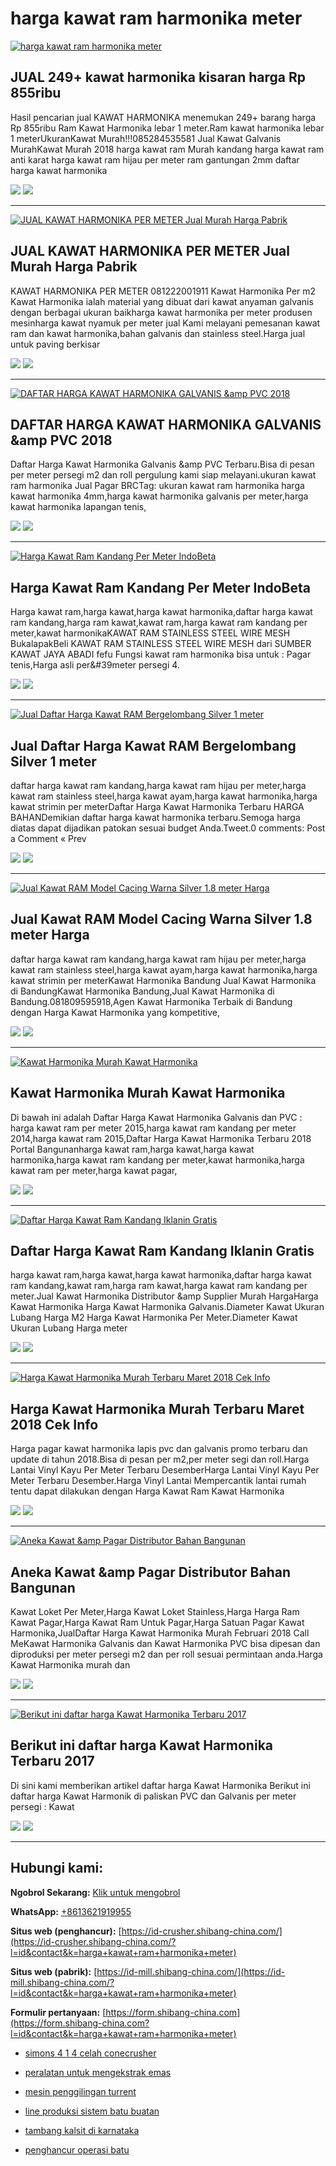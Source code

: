 # harga kawat ram harmonika meter

<a href="https://swt.shibang-china.com/?l=id&img&k=harga+kawat+ram+harmonika+meter" target="_blank">![harga kawat ram harmonika meter](http://static.shibang-china.com/all-800x300/237.jpg)</a>

## JUAL 249+ kawat harmonika kisaran harga Rp 855ribu
Hasil pencarian jual KAWAT HARMONIKA menemukan 249+ barang harga Rp 855ribu Ram Kawat Harmonika lebar 1 meter.Ram kawat harmonika lebar 1 meterUkuranKawat Murah!!!085284535581 Jual Kawat Galvanis MurahKawat Murah 2018 harga kawat ram Murah kandang harga kawat ram anti karat harga kawat ram hijau per meter ram gantungan 2mm daftar harga kawat harmonika


<a href="https://whatsapp.shibangsoft.com/WhatsApp.php" target="_blank" title="WhatsApp">![](http://static.shibang-china.com/icon/whatsapp.png)</a> <a href="https://swt.shibang-china.com/?l=id&icon&k=harga+kawat+ram+harmonika+meter" target="_blank">![](http://static.shibang-china.com/icon/chat-id.png)</a>

---

<a href="https://swt.shibang-china.com/?l=id&img&k=harga+kawat+ram+harmonika+meter" target="_blank">![JUAL KAWAT HARMONIKA PER METER Jual Murah Harga Pabrik](http://static.shibang-china.com/all-800x300/713.jpg)</a>

## JUAL KAWAT HARMONIKA PER METER Jual Murah Harga Pabrik
KAWAT HARMONIKA PER METER 081222001911 Kawat Harmonika Per m2 Kawat Harmonika ialah material yang dibuat dari kawat anyaman galvanis dengan berbagai ukuran baikharga kawat harmonika per meter produsen mesinharga kawat nyamuk per meter jual Kami melayani pemesanan kawat ram dan kawat harmonika,bahan galvanis dan stainless steel.Harga jual untuk paving berkisar


<a href="https://whatsapp.shibangsoft.com/WhatsApp.php" target="_blank" title="WhatsApp">![](http://static.shibang-china.com/icon/whatsapp.png)</a> <a href="https://swt.shibang-china.com/?l=id&icon&k=harga+kawat+ram+harmonika+meter" target="_blank">![](http://static.shibang-china.com/icon/chat-id.png)</a>

---

<a href="https://swt.shibang-china.com/?l=id&img&k=harga+kawat+ram+harmonika+meter" target="_blank">![DAFTAR HARGA KAWAT HARMONIKA GALVANIS &amp PVC 2018](http://static.shibang-china.com/all-800x300/1189.jpg)</a>

## DAFTAR HARGA KAWAT HARMONIKA GALVANIS &amp PVC 2018
Daftar Harga Kawat Harmonika Galvanis &amp PVC Terbaru.Bisa di pesan per meter persegi m2 dan roll pergulung kami siap melayani.ukuran kawat ram harmonika Jual Pagar BRCTag: ukuran kawat ram harmonika harga kawat harmonika 4mm,harga kawat harmonika galvanis per meter,harga kawat harmonika lapangan tenis,


<a href="https://whatsapp.shibangsoft.com/WhatsApp.php" target="_blank" title="WhatsApp">![](http://static.shibang-china.com/icon/whatsapp.png)</a> <a href="https://swt.shibang-china.com/?l=id&icon&k=harga+kawat+ram+harmonika+meter" target="_blank">![](http://static.shibang-china.com/icon/chat-id.png)</a>

---

<a href="https://swt.shibang-china.com/?l=id&img&k=harga+kawat+ram+harmonika+meter" target="_blank">![Harga Kawat Ram Kandang Per Meter IndoBeta](http://static.shibang-china.com/all-800x300/833.jpg)</a>

## Harga Kawat Ram Kandang Per Meter IndoBeta
Harga kawat ram,harga kawat,harga kawat harmonika,daftar harga kawat ram kandang,harga ram kawat,kawat ram,harga kawat ram kandang per meter,kawat harmonikaKAWAT RAM STAINLESS STEEL WIRE MESH BukalapakBeli KAWAT RAM STAINLESS STEEL WIRE MESH dari SUMBER KAWAT JAYA ABADI fefu Fungsi kawat ram harmonika bisa untuk : Pagar tenis,Harga asli per&#39meter persegi 4.


<a href="https://whatsapp.shibangsoft.com/WhatsApp.php" target="_blank" title="WhatsApp">![](http://static.shibang-china.com/icon/whatsapp.png)</a> <a href="https://swt.shibang-china.com/?l=id&icon&k=harga+kawat+ram+harmonika+meter" target="_blank">![](http://static.shibang-china.com/icon/chat-id.png)</a>

---

<a href="https://swt.shibang-china.com/?l=id&img&k=harga+kawat+ram+harmonika+meter" target="_blank">![Jual Daftar Harga Kawat RAM Bergelombang Silver 1 meter](http://static.shibang-china.com/all-800x300/1242.jpg)</a>

## Jual Daftar Harga Kawat RAM Bergelombang Silver 1 meter
daftar harga kawat ram kandang,harga kawat ram hijau per meter,harga kawat ram stainless steel,harga kawat ayam,harga kawat harmonika,harga kawat strimin per meterDaftar Harga Kawat Harmonika Terbaru HARGA BAHANDemikian daftar harga kawat harmonika terbaru.Semoga harga diatas dapat dijadikan patokan sesuai budget Anda.Tweet.0 comments: Post a Comment « Prev


<a href="https://whatsapp.shibangsoft.com/WhatsApp.php" target="_blank" title="WhatsApp">![](http://static.shibang-china.com/icon/whatsapp.png)</a> <a href="https://swt.shibang-china.com/?l=id&icon&k=harga+kawat+ram+harmonika+meter" target="_blank">![](http://static.shibang-china.com/icon/chat-id.png)</a>

---

<a href="https://swt.shibang-china.com/?l=id&img&k=harga+kawat+ram+harmonika+meter" target="_blank">![Jual Kawat RAM Model Cacing Warna Silver 1.8 meter Harga](http://static.shibang-china.com/all-800x300/1471.jpg)</a>

## Jual Kawat RAM Model Cacing Warna Silver 1.8 meter Harga
daftar harga kawat ram kandang,harga kawat ram hijau per meter,harga kawat ram stainless steel,harga kawat ayam,harga kawat harmonika,harga kawat strimin per meterKawat Harmonika Bandung Jual Kawat Harmonika di BandungKawat Harmonika Bandung,Jual Kawat Harmonika di Bandung.081809595918,Agen Kawat Harmonika Terbaik di Bandung dengan Harga Kawat Harmonika yang kompetitive,


<a href="https://whatsapp.shibangsoft.com/WhatsApp.php" target="_blank" title="WhatsApp">![](http://static.shibang-china.com/icon/whatsapp.png)</a> <a href="https://swt.shibang-china.com/?l=id&icon&k=harga+kawat+ram+harmonika+meter" target="_blank">![](http://static.shibang-china.com/icon/chat-id.png)</a>

---

<a href="https://swt.shibang-china.com/?l=id&img&k=harga+kawat+ram+harmonika+meter" target="_blank">![Kawat Harmonika Murah Kawat Harmonika](http://static.shibang-china.com/all-800x300/76.jpg)</a>

## Kawat Harmonika Murah Kawat Harmonika
Di bawah ini adalah Daftar Harga Kawat Harmonika Galvanis dan PVC : harga kawat ram per meter 2015,harga kawat ram kandang per meter 2014,harga kawat ram 2015,Daftar Harga Kawat Harmonika Terbaru 2018 Portal Bangunanharga kawat ram,harga kawat,harga kawat harmonika,harga kawat ram kandang per meter,kawat harmonika,harga kawat ram per meter,harga kawat pagar,


<a href="https://whatsapp.shibangsoft.com/WhatsApp.php" target="_blank" title="WhatsApp">![](http://static.shibang-china.com/icon/whatsapp.png)</a> <a href="https://swt.shibang-china.com/?l=id&icon&k=harga+kawat+ram+harmonika+meter" target="_blank">![](http://static.shibang-china.com/icon/chat-id.png)</a>

---

<a href="https://swt.shibang-china.com/?l=id&img&k=harga+kawat+ram+harmonika+meter" target="_blank">![Daftar Harga Kawat Ram Kandang Iklanin Gratis](http://static.shibang-china.com/all-800x300/1506.jpg)</a>

## Daftar Harga Kawat Ram Kandang Iklanin Gratis
harga kawat ram,harga kawat,harga kawat harmonika,daftar harga kawat ram kandang,kawat ram,harga ram kawat,harga kawat ram kandang per meter.Jual Kawat Harmonika Distributor &amp Supplier Murah HargaHarga Kawat Harmonika Harga Kawat Harmonika Galvanis.Diameter Kawat Ukuran Lubang Harga M2 Harga Kawat Harmonika Per Meter.Diameter Kawat Ukuran Lubang Harga meter


<a href="https://whatsapp.shibangsoft.com/WhatsApp.php" target="_blank" title="WhatsApp">![](http://static.shibang-china.com/icon/whatsapp.png)</a> <a href="https://swt.shibang-china.com/?l=id&icon&k=harga+kawat+ram+harmonika+meter" target="_blank">![](http://static.shibang-china.com/icon/chat-id.png)</a>

---

<a href="https://swt.shibang-china.com/?l=id&img&k=harga+kawat+ram+harmonika+meter" target="_blank">![Harga Kawat Harmonika Murah Terbaru Maret 2018 Cek Info](http://static.shibang-china.com/all-800x300/181.jpg)</a>

## Harga Kawat Harmonika Murah Terbaru Maret 2018 Cek Info
Harga pagar kawat harmonika lapis pvc dan galvanis promo terbaru dan update di tahun 2018.Bisa di pesan per m2,per meter segi dan roll.Harga Lantai Vinyl Kayu Per Meter Terbaru DesemberHarga Lantai Vinyl Kayu Per Meter Terbaru Desember.Harga Vinyl Lantai Mempercantik lantai rumah tentu dapat dilakukan dengan Harga Kawat Ram Kawat Harmonika


<a href="https://whatsapp.shibangsoft.com/WhatsApp.php" target="_blank" title="WhatsApp">![](http://static.shibang-china.com/icon/whatsapp.png)</a> <a href="https://swt.shibang-china.com/?l=id&icon&k=harga+kawat+ram+harmonika+meter" target="_blank">![](http://static.shibang-china.com/icon/chat-id.png)</a>

---

<a href="https://swt.shibang-china.com/?l=id&img&k=harga+kawat+ram+harmonika+meter" target="_blank">![Aneka Kawat &amp Pagar Distributor Bahan Bangunan](http://static.shibang-china.com/all-800x300/898.jpg)</a>

## Aneka Kawat &amp Pagar Distributor Bahan Bangunan
Kawat Loket Per Meter,Harga Kawat Loket Stainless,Harga Harga Ram Kawat Pagar,Harga Kawat Ram Untuk Pagar,Harga Satuan Pagar Kawat Harmonika,JualDaftar Harga Kawat Harmonika Murah Februari 2018 Call MeKawat Harmonika Galvanis dan Kawat Harmonika PVC bisa dipesan dan diproduksi per meter persegi m2 dan per roll sesuai permintaan anda.Harga Kawat Harmonika murah dan


<a href="https://whatsapp.shibangsoft.com/WhatsApp.php" target="_blank" title="WhatsApp">![](http://static.shibang-china.com/icon/whatsapp.png)</a> <a href="https://swt.shibang-china.com/?l=id&icon&k=harga+kawat+ram+harmonika+meter" target="_blank">![](http://static.shibang-china.com/icon/chat-id.png)</a>

---

<a href="https://swt.shibang-china.com/?l=id&img&k=harga+kawat+ram+harmonika+meter" target="_blank">![Berikut ini daftar harga Kawat Harmonika Terbaru 2017](http://static.shibang-china.com/all-800x300/375.jpg)</a>

## Berikut ini daftar harga Kawat Harmonika Terbaru 2017
Di sini kami memberikan artikel daftar harga Kawat Harmonika Berikut ini daftar harga Kawat Harmonik di paliskan PVC dan Galvanis per meter persegi : Kawat

<a href="https://whatsapp.shibangsoft.com/WhatsApp.php" target="_blank" title="WhatsApp">![](http://static.shibang-china.com/icon/whatsapp.png)</a> <a href="https://swt.shibang-china.com/?l=id&icon&k=harga+kawat+ram+harmonika+meter" target="_blank">![](http://static.shibang-china.com/icon/chat-id.png)</a>

---
## Hubungi kami:

**Ngobrol Sekarang:** [Klik untuk mengobrol](https://swt.shibang-china.com?l=id&contact&k=harga+kawat+ram+harmonika+meter)

**WhatsApp:**  [+8613621919955](https://whatsapp.shibangsoft.com/WhatsApp.php)

**Situs web (penghancur):** [https://id-crusher.shibang-china.com/](https://id-crusher.shibang-china.com/?l=id&contact&k=harga+kawat+ram+harmonika+meter)

**Situs web (pabrik):** [https://id-mill.shibang-china.com/](https://id-mill.shibang-china.com/?l=id&contact&k=harga+kawat+ram+harmonika+meter)

**Formulir pertanyaan:** [https://form.shibang-china.com](https://form.shibang-china.com?l=id&contact&k=harga+kawat+ram+harmonika+meter)

* [simons 4 1 4 celah conecrusher](../17/simons%204%201%204%20celah%20conecrusher.md)

* [peralatan untuk mengekstrak emas](../17/peralatan%20untuk%20mengekstrak%20emas.md)

* [mesin penggilingan turrent](../28/mesin%20penggilingan%20turrent.md)

* [line produksi sistem batu buatan](../18/line%20produksi%20sistem%20batu%20buatan.md)

* [tambang kalsit di karnataka](../23/tambang%20kalsit%20di%20karnataka.md)

* [penghancur operasi batu](../29/penghancur%20operasi%20batu.md)